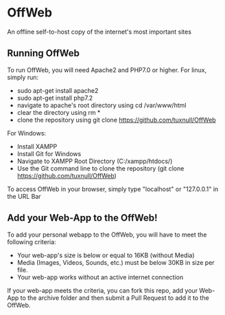 # OffWeb
An offline self-to-host copy of the internet's most important sites

## Running OffWeb
To run OffWeb, you will need Apache2 and PHP7.0 or higher.
For linux, simply run:
- sudo apt-get install apache2
- sudo apt-get install php7.2
- navigate to apache's root directory using cd /var/www/html
- clear the directory using rm * 
- clone the repository using git clone https://github.com/tuxnull/OffWeb

For Windows:
- Install XAMPP
- Install Git for Windows
- Navigate to XAMPP Root Directory (C:/xampp/htdocs/)
- Use the Git command line to clone the repository (git clone https://github.com/tuxnull/OffWeb)

To access OffWeb in your browser, simply type "localhost" or "127.0.0.1" in the URL Bar

## Add your Web-App to the OffWeb!
To add your personal webapp to the OffWeb, you will have to meet the following criteria:
- Your web-app's size is below or equal to 16KB (without Media)
- Media (Images, Videos, Sounds, etc.) must be below 30KB in size per file.
- Your web-app works without an active internet connection

If your web-app meets the criteria, you can fork this repo, add your Web-App to the archive folder and then submit a Pull Request to add it to the OffWeb.

